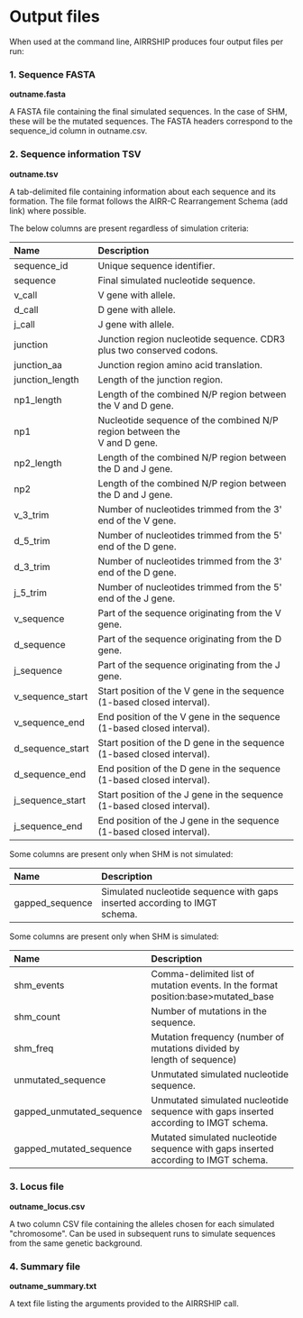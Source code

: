 # Output files

When used at the command line, AIRRSHIP produces four output files per run:

### 1. Sequence FASTA <a name="fasta"></a>

**outname.fasta**

A FASTA file containing the final simulated sequences. In the case of SHM,
these will be the mutated sequences. The FASTA headers correspond to the sequence_id column in outname.csv.

### 2. Sequence information TSV <a name="tsv"></a>

**outname.tsv**

A tab-delimited file containing information about each sequence and its formation. The file format follows the AIRR-C Rearrangement Schema (add link) where possible. 

The below columns are present regardless of simulation criteria:

| **Name**         | **Description**                                                                 |
| :--------------- | :------------------------------------------------------------------------------ |
| sequence_id      | Unique sequence identifier.                                                     |
| sequence         | Final simulated nucleotide sequence.                                            |
| v_call           | V gene with allele.                                                             |
| d_call           | D gene with allele.                                                             |
| j_call           | J gene with allele.                                                             |
| junction         | Junction region nucleotide sequence. CDR3 plus two conserved codons.            |
| junction_aa      | Junction region amino acid translation.                                         |
| junction_length  | Length of the junction region.                                                  |
| np1_length       | Length of the combined N/P region between the V and D gene.                     |
| np1              | Nucleotide sequence of the combined N/P region between the  <br/> V and D gene. |
| np2_length       | Length of the combined N/P region between the D and J gene.                     |
| np2              | Length of the combined N/P region between the D and J gene.                     |
| v_3_trim         | Number of nucleotides trimmed from the 3' end of the V gene.                    |
| d_5_trim         | Number of nucleotides trimmed from the 5' end of the D gene.                    |
| d_3_trim         | Number of nucleotides trimmed from the 3' end of the D gene.                    |
| j_5_trim         | Number of nucleotides trimmed from the 5' end of the J gene.                    |
| v_sequence       | Part of the sequence originating from the V gene.                               |
| d_sequence       | Part of the sequence originating from the D gene.                               |
| j_sequence       | Part of the sequence originating from the J gene.                               |
| v_sequence_start | Start position of the V gene in the sequence (1-based closed interval).         |
| v_sequence_end   | End position of the V gene in the sequence (1-based closed interval).           |
| d_sequence_start | Start position of the D gene in the sequence (1-based closed interval).         |
| d_sequence_end   | End position of the D gene in the sequence (1-based closed interval).           |
| j_sequence_start | Start position of the J gene in the sequence (1-based closed interval).         |
| j_sequence_end   | End position of the J gene in the sequence (1-based closed interval).           |

Some columns are present only when SHM is not simulated:

| **Name**        | **Description**                                                                   |
| :-------------- | :-------------------------------------------------------------------------------- |
| gapped_sequence | Simulated nucleotide sequence with gaps inserted according to IMGT  <br/> schema. |

Some columns are present only when SHM is simulated:

| **Name**                  | **Description**                                                                            |
| :------------------------ | :----------------------------------------------------------------------------------------- |
| shm_events                | Comma-delimited list of mutation events. In the format <br/> position:base>mutated_base    |
| shm_count                 | Number of mutations in the sequence.                                                       |
| shm_freq                  | Mutation frequency (number of mutations divided by  <br/> length of sequence)              |
| unmutated_sequence        | Unmutated simulated nucleotide sequence.                                                   |
| gapped_unmutated_sequence | Unmutated simulated nucleotide sequence with gaps inserted <br/> according to IMGT schema. |
| gapped_mutated_sequence   | Mutated simulated nucleotide sequence with gaps inserted <br/> according to IMGT schema.   |


### 3. Locus file <a name="locus"></a>

**outname_locus.csv**

A two column CSV file containing the alleles chosen for each simulated "chromosome". Can be used in subsequent runs to simulate sequences from the same genetic background.

### 4. Summary file <a name="summary"></a>

**outname_summary.txt**

A text file listing the arguments provided to the AIRRSHIP call.
